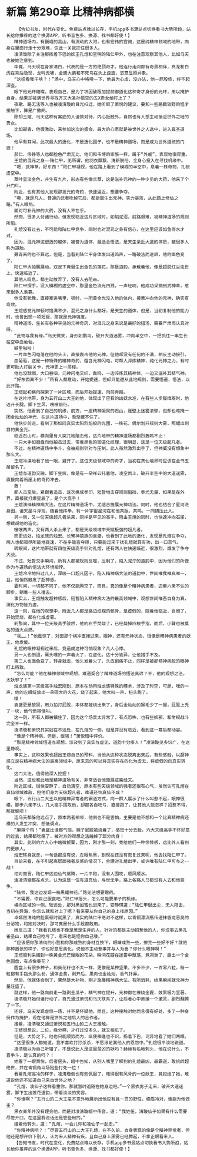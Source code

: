 # 新篇 第290章 比精神病都横
        【告知书友，时代在变化，免费站点难以长存，手机app多书源站点切换看书大势所趋，站长给你推荐的这个换源APP，听书音色多、换源、找书都好使！】
       精神道场内，有巍峨的高山，有流动的大河，也有宏伟的宫阙，这是纯精神领域的地带，肉身在里面行走十分艰难，仅此一关就拦住很多人。
       凌清璇除了关注那扬着下巴的妖王孔煊和空明的陆仁甲外，也在注意观察其他人，比如乌天也被她注意到。
       毕竟，乌天现在身家清白，代表的是一方的绝顶奇才。他连行走间都有奇景相伴，真龙和白虎在背后隐现，龙吟虎啸，金翅大鹏和不死鸟在头上盘旋，恣意显照异象。
       “这妞看我干啥？！”场中，乌天心中咯噔一下，他最为心虚，没办法，他一屁股债，经不起深查。
       眼下他光环璀璨，表现自己，是为了巩固破限加提前御道化这种奇才身份的光环，用以掩护自身，结果却被满世界寻找齐天大圣孙悟空的五X贵女给盯上了？
       夜歌、路无法等人也被凌清璇的目光扫过，她听取了萧悦的建议，要和一些路数较野的怪才接触下，算是广撒网。
       除却王煊、乌天这种有案底的人谨慎对待，内心抵触外，自然也有人想主动接近世外之地的贵女。
       比如聂青，他很激动，来参加这次的盛会，最大的心愿就是被世外之人选中，进入真圣道场。
       他早有耳闻，此次最大的造化，不是造化园子，也不是精神道场，而是成为世外道统的门徒！
       郝仁、佟铮等人也都脸色严肃无比，他们和韦博的家族一样，属于“外戚”，表现地很郑重。
       王煊的混元之身——陆仁甲，无所谓，他羽衣飘飘，清新脱俗，全身心投入在寻找机缘中。
       “嗯，武神草，好东西！”陆仁甲凝视，他在路上看到了模糊的半空中，悬着一株奇物，扎根虚空中。
       草叶呈淡金色，共生有九片，形态有些像兰草，这是滋补元神的一种少见的大药，他来了个开门红。
       附近，也有其他人发现那发光的奇药，快速逼近，想要争夺。
       “嘶，就是凡人，普通的武者吃掉它后，都能诞生出元神，实力暴涨，从此踏上修仙之路。”有人眼热。
       面对可补元神的大药，没有人不在乎。
       然而，很多人付诸行动，但发现临近这片区域时，如陷泥沼，前路艰难，被精神道场的规则所阻。
       孔煊没有过去，不可能和陆仁甲竞争，同时也对混元之身有信心，在这里应该如鱼得水才对。
       因为，混元神泥塑造的躯体，被誉为道体，最适合悟法，是天生亲近大道的体质，被很多人称为道胎。
       聂青离的也不算远，但是，当看到陆仁甲身体发出道鸣声，一路破法而进后，他的面色变了。
       陆仁甲大袖飘展动，双足下竟诞生出金色的莲花，那是道韵，承载着他，像是超脱红尘浊世上，快速临近了。
       其他人叹息，都主动放弃了，没有人去阻击。
       陆仁甲探手，没入模糊的虚空中，那里金色流光四溅，一声轻响，他成功采摘到武神草，惹来很多人羡慕。
       他没有犹豫，直接塞进嘴里，顿时，一团黄金光没入他的体内，接着冲向他的元神，确实有奇效。
       王煊感觉元神顿时饱满不少，混元之身什么都好，是天生的道体，但是，当初复制他的能力时，也曾出现一项短板，那就是元神强度。
       精神道场，生长有各种罕见的元神奇药，对混元之身来说是最好的猎场，需要严肃而认真对待。
       “此物与我有缘。”乌天微笑，身形如鹏鸟，破开大道迷雾，冲向半空中，一把抓住一串生长在空中血葡萄。
       噼里啪啦！
       一片血色闪电落在他的头上，直接轰击他的元神，但他却没有任何的不满，相反主动接引。
       血葡萄，这是一种特殊的精神奇药，蕴含元神闪电，可帮人淬炼精神，纯化元神之力，有时更可助人打破关卡，元神更上一层楼。
       他也没耽搁，大口吞咽，元神闪电交织，轰鸣，一边淬炼其精神体，一边又滋补其精气神。
       “好东西真不少！”所有人都意动，开始提速，但却只能遵从此地规则，需要悟道，悟法，以此开路。
       王煊起初横向探索了一片区域，而后开始提速，向前奔跑。
       在这片地带，身为五行山二大王的他，体现出了应有的凶妖水准，在有些人步履维艰时，他迈开长腿，脚下生风，嗖嗖前行。
       突然，他看到了自己的机缘，前方，一座精神凝聚的石山，崖壁上迷雾浓郁，但却也难掩一团金灿灿的神光，在这片道场中，渐渐藏不住了。
       他快步前进，看到了那如同真实太阳烈焰般的光团，一株花，偶尔划开规则大雾，照耀出刺目的黄金光。
       临近石山时，横向里有人突兀地阻击他，这片地带的精神道场都剧烈轰鸣不止！
       一只大手如磨盘向他拍击过去，带着黑色的御道化纹理，很明显，这是一位天级超凡者。
       不过，在精神道场中争斗，会被规则针对与压制，此人虽然激烈出手了，但神威没有想象中那么大。
       王煊冷漠地看了他一眼，避开了。这位天级领域中的奇才，当初在真仙境界时应该在金书玉册留名了。
       王煊与道韵交融，脚下生辉，像是有一朵祥云托着他，凌空而上，破开半空中的大道迷雾，直接向着石崖上的奇药冲去。
       轰！
       那人击空后，紧跟着追击，这次换成拳印，短暂地击穿规则阻挡，拳光无量，如果是在外界，直接就打爆星辰了，是个大高手！
       王煊演绎精神病大法，在这片精神道场中，尤适合施展元神功法。同时，他也结合了星河洗身图，诸天星斗浮现，随着他挥拳，有一片宇宙星河在和他共振，共鸣，一同镇压此人。
       另一侧，又一位天级超凡者杀来，同样是罕见的高手，阻击王煊的同时，也快速冲向石崖，想截胡他的造化。
       嗖嗖两声，又有两人杀上来了，都是天级领域中天赋极强的超凡者。
       而更远处，烛龙族的烛宏、长臂神猿族的袁盛，也看到了此地的造化，发现是孔煊在争夺，两人也都竭尽所能地提速，不在乎能否夺得，只要能过来干扰孔煊就算有功，出一口恶气。
       转眼间，这片地带就有四位天级高手针对孔煊，还有两人在快速临近，很激烈，爆发了争夺大战。
       不过，短暂交手瞬间，所有人都被规则反噬，压制了，陷入泥泞的道韵中，因为他们的所做作为与道场的悟法大环境相悖。
       王煊冷冷地扫过几人，深吸一口超凡因子，陷入精神病大法的道韵中，世间唯我唯真唯一，且，他悄然触发了超神感。
       霎时间，一切都不同了，他不仅能腾空了，而且，真的像是个精神病患者，迈着六亲不认的脚步，朝着一些人撞去。
       事实上，王煊触发超神感后，短暂陷入精神病大法的最高领域中，观想世间唯吾自身为真，演化万物皆为虚。
       这一刻，在他的观想中，附近几人都是路边纸糊的骸骨，是虚假的，随着他临近，自燃了，开始焚烧，都在化成虚雾。
       刹那间，其中一位天级高手骇然，他的右手焚烧了，已经烧掉四根手指，而后，小臂也被莫名的道火点燃。
       “我……！”他震惊了，对面那个横冲直撞过来，眼神，还有元神状态，很像是精神病患者的妖王，他发傻。
       孔煊的眼神凝视过来后，竟造成这种可怕现象？几人心悸。
       另一人也倒退，肩头噗的一声着火了，在虚化，这十分诡异，让他措手不及。
       第三人也面色变了，转身就走，他头发着火了，头皮剧痛不止，同样是被那精神病般的眼神盯上所致。
       “怎么可能？他在精神领域中观想，难道契合了精神道场的悟法真谛？不，他的观想之法，太妖邪了！”
       烛龙族第一天级高手烛宏刚到，原本在动用烛龙族特殊的瞳术，涉及了时空，可是，噗的一声，他的左眼绽放出一朵硕大的火花，烧了起来，他大叫一声，扭头跑了。
       噗！
       袁盛更是狼狈，用力拍打屁股，本体都被烧出来了，身后金灿灿的猴毛少了一撮，屁股上秃了一块，他气愤得怪叫。
       这一刻，所有人都被镇住了，因为这个场景太异常了，有点恐怖，也有些妖邪，和常规战斗完全不一样。
       凌清璇和萧悦其实就在不远处，在孔煊的一侧，但是并没有临近，看到这一幕后都动容。
       “像是个精神病，但是，很强！”萧悦暗中评价。
       “那是精神领域悟道与观想，涉及到了真实与虚无，道韵十分瘆人！”凌清璇见多识广，在这里静观。
       事实上，这种效果也超出王煊自己的预料，当他从这种状态脱离出来后，有些感触，以超神感立足在精神病大法的最高领域中，原来真的可以将真实存在的化为虚无，将虚假的向真实转化。
       这门大法，值得他深入挖掘！
       当然，这也和此地是精神道场有关，非常适合他施展这篇经文。
       附近区域，很快安静了，自动清空，原本有些天级领域的强者还很有心气，虽然认可孔煊在真仙领域难敌，但他们身为天级超凡者，难道还怕真仙不成？
       眼下，五行山二大王以他精神异常者的霸道方式，向一群人展示了什么叫惹不起，眼神很横，脚步六亲不认，几大高手围攻他，却都各自吃亏，直接跑了，让其他人能怎样？招惹不得，那就躲呗！
       连乌天都躲他远点了，原本两者相邻，他倒也不是害怕，主要是他不想和一个比真精神病还横的人发生冲突，想低调点。
       “麻辣个鸡！”袁盛比谁都气恼，猴子屁股被烧着了，感觉十分丢脸。六大天级高手不怀好意的过去，结果都吃瘪了，被对方的观想之法融掉了部分肉身！
       其实，此刻的六人心中略微颤栗，因为，刚才那一刻，竟给他们一种惊悚感，远比外人看到的更瘆人。
       烛宏转身就走，一句话都没有说，左眼焦黑，到现在还没有恢复过来呢，他去找陆仁甲了。
       目前来看，在不引起高层面强者反感的情况下，合理对孔煊出手，或许唯有陆仁甲可与之一战！
       相对而言，陆仁甲这边仙气蒸腾，一片平和，没有人围攻，顺风顺水。
       连凌清璇都在点头，认为这是一位有道真仙，与世无争，路上各路人马都没有人去和他竞争。
       “陆师，我这边发现一株黑耀神花。”路无法想要赠药。
       “不需要，你自己服食吧。”陆仁甲摇头，怎么可能要弟子的机缘。
       横向区域的一侧，较远处，那对黑闺蜜也进来了，安静琪道：“陆仁甲很出尘，无人阻击，当初在异海，你怎么就和对上了呢？看来要从你自己的身上找原因。”
       卓嫣然清纯的脸蛋顿时就黑了，真实的陆仁甲绝对不这样，以青铜漂流瓶传递抹香龙恶臭的分泌物，和她对决时，那可真是什么手段都敢用。
       她反击道：“我看孔煊也不像是惹是生非的人，针对的都是主动招惹他的人，你没事去黑孔雀圣山，结果自己吃亏了，看来也是怪你自己喽。”
       “应该把你那清纯的小脸和你那成熟的身材互换下，眼睛成熟一些，擦亮一些好不好？就他那种嚣张的样子，你也好意思美化，说他不主动惹事并与人为善？你什么眼神啊！”
       王煊顺利采摘到一株黄金光芒耀眼的花朵，瞬间花瓣在迷雾中飘落，竟凋谢了，露出一个金色圆盘，有点像葵花？
       圆盘上有很多种子，和葵花籽也不太一样，更像是某种坚果，不多不少，一百零八粒，每一粒都有手指头那么长，通体金黄，剥开后，果肉也金灿灿，香气扑鼻。
       然后，他就体会到了，果然是大补物，刚才施展精神病大法，有所消耗，结果瞬间就元神力量旺盛了。
       就这样，他一路向前走一路剥金瓜子，精气神在提升，元神都在缭绕金霞，效果极为显著。
       凌清璇开始付诸行动了，首先通过萧悦和乌天联系了，让后者心中直接一个激灵，剧烈翻腾了一下。
       还好，乌天发现虚惊一场，并不是怀疑他，而且，这种接触对他而言很有好处，多了一种身份作为掩护，现在他算是世外之地后人的合作者。
       接着，凌清璇又通过萧悦和五行山的二大王接触。
       王煊很想说，二位，缘分啊，才打过没多久，就又相见了。
       但是，大势之下，他也只能顺势而为，纵使相逢也不识，扬着下巴，诧异地看了她们两眼。
       “这里很多人都知道，我不喜欢打打杀杀，不愿涉足其他人的恩怨中。”孔煊很平淡地说道。
       凌清璇以为自己听错了，不是说此人是这里最凶的妖吗？赫赫有名地刺头，他在说什么，不喜争斗，是认真的吗？！
       她看了一眼萧悦，后者摇头，暗中告知，从别人嘴里了解到的孔煊最凶，最霸道，敢挑衅超绝世，并在青铜角斗场险些打死一位！
       看着孔煊高冷的样子，凌清璇倒也有些佩服了，难得很有风骨的一位妖王，竟拒绝了她，难道说他还不知道自己来自世外之地？
       “孔煊，凌仙子这样看重你，那就暂时追随在她身边吧。”一个黑衣男子走来，破开大道迷雾，脚下生出莲花道韵，带着淡淡的笑容。
       “你谁啊？”五行山的二大王毫不意外地展示出他应有且一贯的野性，横眉冷对，谁能为他做主？
       黑衣青年并没有理会他，而是对凌清璇暗中传音，道：“我姓伍，清璇仙子如果有什么需要尽管开口，在这里我说话还是管些用的。”
       接着他转头，道：“孔煊，一会儿你和凌仙子一起走。”
       “你精神病吧？！”尽管五行山的二大王孔煊，在不久前，自身表现的像是个精神异常者，但他还是想评价下别人，认为来人精神有疾，且自己身上黑雾已经腾起，不拿正眼看来人。
       【告知书友，时代在变化，免费站点难以长存，手机app多书源站点切换看书大势所趋，站长给你推荐的这个换源APP，听书音色多、换源、找书都好使！】